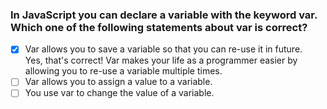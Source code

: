 ### In JavaScript you can declare a variable with the keyword var. Which one of the following statements about var is correct?

- [x] Var allows you to save a variable so that you can re-use it in future. <br>
      Yes, that's correct! Var makes your life as a programmer easier by allowing you to re-use a variable multiple times.
- [ ] Var allows you to assign a value to a variable.
- [ ] You use var to change the value of a variable.
